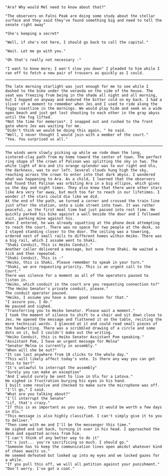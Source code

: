 <!--

	In this chapter, I'm exploring the first instance of action writing.

	The messenger, Jes is delivering a note from a local observatory
	that has found evidence of a peculiar sunspot that doesn't move and is growing.

	He doesn't know what's in the message. Only that there has been an ongoing correspondence between Mel and observer Shib, and that this message was urgent.

	They proceed back to the messenger office to send the message via tele-line and her assistant takes the call and promises to deliver the urgent message. The message itself is cryptic and neither Jes nor Lif can understand it.

	Lif decides to go to the city (about 100km - 5 clicks away) to find out more. Once she gets there, she is stopped and told to wait as the meeting is already underway. Lif uses her agility and stealth to snoop on the meeting after Mel has delivered her news. The meeting is still tough to understand as there is heated argument and debate about what to do. The chapter ends on a pivotal reveal of the plot driver

-->

	"Ara? Why would Mel need to know about that?"

	"The observers on Falni Peak are doing some study about the stellar surface and they said they've found something big and need to tell the senate right away"

	*She's keeping a secret*

	"Well, if she's not here, I should go back to call the capital."

	"Wait. Let me go with you."

	"Oh that's really not necessary -"

	"I want to know more; I won't slow you down" I pleaded to him while I ran off to fetch a new pair of trousers as quickly as I could.


-------


	The late morning starlight was just enough for me to see while I dashed to the bike under the veranda on the side of the house. The seat was freezing from being in the shade all night and all morning, but I hopped on anyway and endured the bitter cold on my back. I had a sliver of a moment to remember when Jes and I used to ride along the foggy coastline in the mornings. We would play hide and seek on a wide open beach and just get lost shouting to each other in the gray abyss until the fog lifted.
	*Not the time for memories*. I snapped out and rushed to the front gate where Jes was waiting for me.
	"Didn't think we would be doing this again, " he said.
	"Well, I never thought I would join with a member of the court."
	"Yea. You surprised us all."


-------


	The winds were slowly picking up while we rode down the long, sintered-clay path from my home toward the center of town. The perfect ring shape of the crown of Palinan was splitting the sky in two. The white light of Ara and its orange splendor was to our right and Ulu, the darkness, was to our left. Several clouds hung high the sky, reaching across the crown to enter into that dark abyss. I wondered what was happening to Ara. As a child, I learned that the observers had found that Palinan was orbiting Ara in a big ellipse, which gives us the day and night times. They also knew that there were other stars like Ara very far away, but much too far to reach in our lifetimes. I wonder if the stars could die like we did.
	At the end of the path, we turned a corner and crossed the train line just after the station, onto a side street into town. It was rather peaceful, as the first meal time had just passed into rest time. He quickly parked his bike against a wall beside the door and I followed suit, parking mine against his.
	When I entered, he was already squatting at the phone desk attempting to reach the court. There was no space for two people at the desk, so I stayed standing closer to the door. The ceiling was a towering, ordered nest of small rails to different homes within Heiko. There was a big rail, which I assume went to Shaki.
	"Shaki Conduit, This is Heiko Conduit."
	Another caller delivered a message, but none from Shaki. He waited a tick and then repeated.
	"Shaki Conduit, This is -"
	"Heiko, this is Shaki. Please remember to speak in your turn."
	"Shaki, we are requesting priority. This is an urgent call to the Court."
	There was silence for a moment as all of the operators paused to listen in.
	"Heiko, which conduit in the court are you requesting connection to?"
	"The Heiko Senator's private conduit, please."
	The conduit operator paused.
	"Heiko, I assume you have a damn good reason for that."
	"I assure you, I do."
	He paused and sighed.
	"Transferring you to Heiko Senator. Please wait a moment."
	I took the moment of silence to shift to a chair and sit down close to Jes. He opened the message and flattened it on the table, reciting the more technical words. I glanced at it and could read small pieces of the handwriting. There was a scribbled drawing of a circle and some dots on it, but I couldn't make out the writing.
	"Heiko Conduit, this is Heiko Senator Assistant Pom speaking."
	"Assistant Pom, I have an urgent message for Melna"
	"Senator Melna is currently in assembly."
	"When will she be out?"
	"It can last anywhere from 10 clicks to the whole day."
	"This will likely affect today's vote. Is there any way you can get this to her?"
	"It's unlawful to interrupt the assembly"
	"Surely you can make an exception"
	"And I would surely be sent to live in Ulu for a Latova."
	He sighed in frustration burying his eyes in his hand.
	I built some resolve and checked to make sure the microphone was off.
	"I'll go," I said.
	"What are you talking about?"
	"I'll interrupt the Senate"
	"Lif, that's crazy."
	"If this is as important as you say, then it would be worth a few days in Ulu."
	"This message is also highly classified. I can't simply give it to you to deliver."
	"Then come with me and I'll be the messenger this time."
	He sighed and sat back, turning it over in his head. I approached the desk and squatted across from him.
	"I can't think of any better way to do it"
	"It's just... you're sacrificing so much. I should go."
	"Someone has to keep the communication lines open amidst whatever kind of chaos awaits us."
	He seemed defeated but looked up into my eyes and we locked gazes for a while.
	"If you pull this off, we will all petition against your punishment."
	"Don't worry. I've got a coat."
